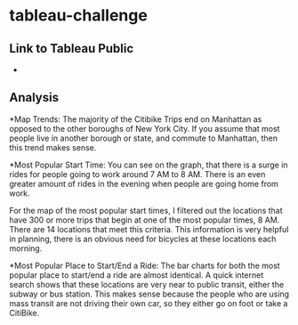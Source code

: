 # tableau-challenge

## Link to Tableau Public
* 

## Analysis
*Map Trends:
The majority of the Citibike Trips end on Manhattan as opposed to the other boroughs of New York City. If you assume that most people live in another borough or state, and commute to Manhattan, then this trend makes sense. 


*Most Popular Start Time:
You can see on the graph, that there is a surge in rides for people going to work around 7 AM to 8 AM. There is an even greater amount of rides in the evening when people are going home from work. 

For the map of the most popular start times, I filtered out the locations that have 300 or more trips that begin at one of the most popular times, 8 AM. There are 14 locations that meet this criteria. This information is very helpful in planning, there is an obvious need for bicycles at these locations each morning. 

*Most Popular Place to Start/End a Ride:
The bar charts for both the most popular place to start/end a ride are almost identical. A quick internet search shows that these locations are very near to public transit, either the subway or bus station. This makes sense because the people who are using mass transit are not driving their own car, so they either go on foot or take a CitiBike. 

